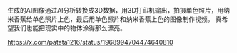 
生成的AI图像通过AI分析转换成3D数据，用3D打印机输出，拍摄单色照片，用纳米香蕉给单色照片上色，最后用单色照片和纳米香蕉上色的图像制作视频。
真希望我们也能把现实中的物体涂得那么漂亮。

https://x.com/patata1216/status/1968994704474640810

